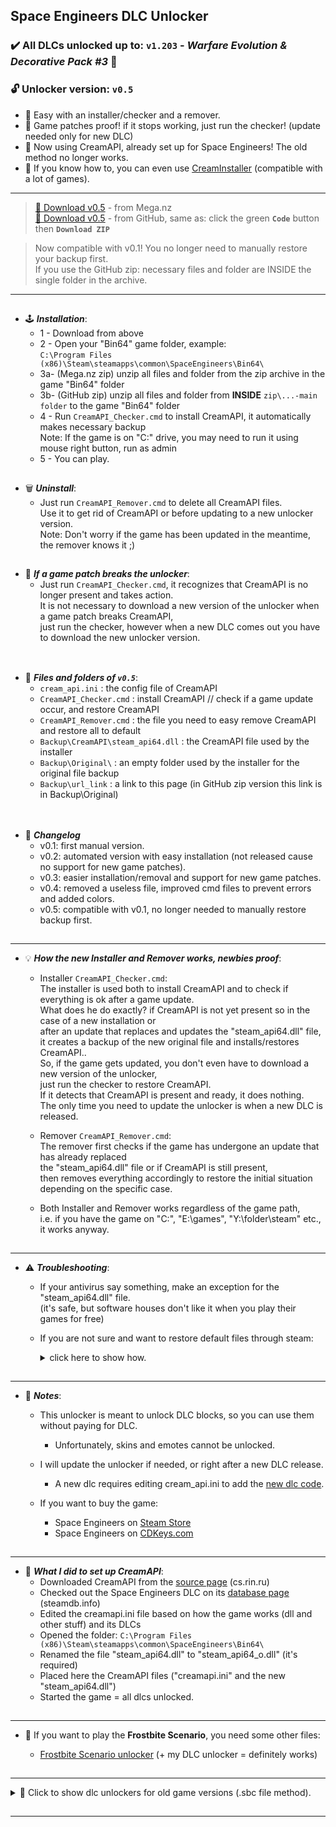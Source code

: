 ## Space Engineers DLC Unlocker

### ✔️ All DLCs unlocked up to: `v1.203` - *Warfare Evolution & Decorative Pack #3* 🛞

### 🔓 **Unlocker version: `v0.5`**

- 🚸 Easy with an installer/checker and a remover.
- 🔄 Game patches proof! if it stops working, just run the checker! (update needed only for new DLC)
- 🍦 Now using CreamAPI, already set up for Space Engineers! The old method no longer works.
- 🍨 If you know how to, you can even use [CreamInstaller](https://github.com/pointfeev/CreamInstaller) (compatible with a lot of games).

---
>[💾 Download v0.5](https://mega.nz/file/fMZBDTQZ#cNsIOqj9-hQM6mTRIwmwfRUP_0PHvAkmPy9KAbjXhRM) - from Mega.nz  
 [💾 Download v0.5](https://github.com/Lamer87/Space_Engineers_DLC_unlocker/archive/refs/heads/main.zip) - from GitHub, same as: click the green **`Code`** button then **`Download ZIP`**  

>Now compatible with v0.1! You no longer need to manually restore your backup first.  
>If you use the GitHub zip: necessary files and folder are INSIDE the single folder in the archive.
---
[<img src="https://i.ibb.co/h7hwpbn/Empty-png.png" width="1"/>](https://github.com/Lamer87/Space_Engineers_DLC_unlocker#space-engineers-dlc-unlocker)
- 🕹️ ***Installation***:
  - 1 - Download from above
  - 2 - Open your "Bin64" game folder, example:  
    `C:\Program Files (x86)\Steam\steamapps\common\SpaceEngineers\Bin64\`
  - 3a- (Mega.nz zip) unzip all files and folder from the zip archive in the game "Bin64" folder
  - 3b- (GitHub zip) unzip all files and folder from **INSIDE** `zip\...-main folder` to the game "Bin64" folder
  - 4 - Run `CreamAPI_Checker.cmd` to install CreamAPI, it automatically makes necessary backup  
    Note: If the game is on "C:" drive, you may need to run it using mouse right button, run as admin
  - 5 - You can play.

[<img src="https://i.ibb.co/h7hwpbn/Empty-png.png" width="1"/>](https://github.com/Lamer87/Space_Engineers_DLC_unlocker#space-engineers-dlc-unlocker)
- 🗑️ ***Uninstall***:
  - Just run `CreamAPI_Remover.cmd` to delete all CreamAPI files.  
    Use it to get rid of CreamAPI or before updating to a new unlocker version.  
    Note: Don't worry if the game has been updated in the meantime, the remover knows it ;)

[<img src="https://i.ibb.co/h7hwpbn/Empty-png.png" width="1"/>](https://github.com/Lamer87/Space_Engineers_DLC_unlocker#space-engineers-dlc-unlocker)
- 🔄 ***If a game patch breaks the unlocker***:
  - Just run `CreamAPI_Checker.cmd`, it recognizes that CreamAPI is no longer present and takes action.  
    It is not necessary to download a new version of the unlocker when a game patch breaks CreamAPI,  
    just run the checker, however when a new DLC comes out you have to download the new unlocker version.

[<img src="https://i.ibb.co/h7hwpbn/Empty-png.png" width="1"/>](https://github.com/Lamer87/Space_Engineers_DLC_unlocker#space-engineers-dlc-unlocker)
---
- 📂 ***Files and folders of `v0.5`***:
  - `cream_api.ini` : the config file of CreamAPI
  - `CreamAPI_Checker.cmd` : install CreamAPI // check if a game update occur, and restore CreamAPI
  - `CreamAPI_Remover.cmd` : the file you need to easy remove CreamAPI and restore all to default
  - `Backup\CreamAPI\steam_api64.dll` : the CreamAPI file used by the installer
  - `Backup\Original\` : an empty folder used by the installer for the original file backup
  - `Backup\url_link` : a link to this page (in GitHub zip version this link is in Backup\Original\)

[<img src="https://i.ibb.co/h7hwpbn/Empty-png.png" width="1"/>](https://github.com/Lamer87/Space_Engineers_DLC_unlocker#space-engineers-dlc-unlocker)
---
- 📇 ***Changelog***
  - v0.1: first manual version.
  - v0.2: automated version with easy installation (not released cause no support for new game patches).
  - v0.3: easier installation/removal and support for new game patches.
  - v0.4: removed a useless file, improved cmd files to prevent errors and added colors.
  - v0.5: compatible with v0.1, no longer needed to manually restore backup first.

[<img src="https://i.ibb.co/h7hwpbn/Empty-png.png" width="1"/>](https://github.com/Lamer87/Space_Engineers_DLC_unlocker#space-engineers-dlc-unlocker)

---

- 💡 ***How the new Installer and Remover works, newbies proof***:

  - Installer `CreamAPI_Checker.cmd`:  
    The installer is used both to install CreamAPI and to check if everything is ok after a game update.  
    What does he do exactly? if CreamAPI is not yet present so in the case of a new installation or  
    after an update that replaces and updates the "steam_api64.dll" file,  
    it creates a backup of the new original file and installs/restores CreamAPI..  
    So, if the game gets updated, you don't even have to download a new version of the unlocker,  
    just run the checker to restore CreamAPI.  
    If it detects that CreamAPI is present and ready, it does nothing.  
    The only time you need to update the unlocker is when a new DLC is released.  

  - Remover `CreamAPI_Remover.cmd`:  
    The remover first checks if the game has undergone an update that has already replaced  
    the "steam_api64.dll" file or if CreamAPI is still present,  
    then removes everything accordingly to restore the initial situation depending on the specific case.  

  - Both Installer and Remover works regardless of the game path,  
    i.e. if you have the game on "C:", "E:\games", "Y:\folder\steam" etc., it works anyway.

[<img src="https://i.ibb.co/h7hwpbn/Empty-png.png" width="1"/>](https://github.com/Lamer87/Space_Engineers_DLC_unlocker#space-engineers-dlc-unlocker)

---

- ⚠️ ***Troubleshooting***:

  - If your antivirus say something, make an exception for the "steam_api64.dll" file.  
    (it's safe, but software houses don't like it when you play their games for free)

  - If you are not sure and want to restore default files through steam:  
    <details><summary>click here to show how.</summary><p>

    ————————————————————————————————————————  

    Start file checking:  

    - Directly from your browser:  

      Copy/paste this link into the url bar and press Enter (even with Steam closed)  
      ```
      steam://validate/244850
      ```

    - From Steam:  

      -Right click on Space Engineers, then Properties  
      -Select "Local Files" on the left, then "Verify integrity of game files".

    ————————————————————————————————————————  

    </p></details>

[<img src="https://i.ibb.co/h7hwpbn/Empty-png.png" width="1"/>](https://github.com/Lamer87/Space_Engineers_DLC_unlocker#space-engineers-dlc-unlocker)

---

- 📜 ***Notes***:

  - This unlocker is meant to unlock DLC blocks, so you can use them without paying for DLC.

    - Unfortunately, skins and emotes cannot be unlocked.

  - I will update the unlocker if needed, or right after a new DLC release.

    -  A new dlc requires editing cream_api.ini to add the [new dlc code](https://steamdb.info/app/244850/dlc).

  - If you want to buy the game:
    - Space Engineers on [Steam Store](https://store.steampowered.com/app/244850/Space_Engineers/)
    - Space Engineers on [CDKeys.com](https://www.cdkeys.com/catalogsearch/result/?q=space%20engineers)

[<img src="https://i.ibb.co/h7hwpbn/Empty-png.png" width="1"/>](https://github.com/Lamer87/Space_Engineers_DLC_unlocker#space-engineers-dlc-unlocker)

---

- 🧰 ***What I did to set up CreamAPI***:
  - Downloaded CreamAPI from the [source page](https://cs.rin.ru/forum/viewtopic.php?f=29&t=70576) (cs.rin.ru)
  - Checked out the Space Engineers DLC on its [database page](https://steamdb.info/app/244850/dlc) (steamdb.info)
  - Edited the creamapi.ini file based on how the game works (dll and other stuff) and its DLCs
  - Opened the folder:
    `C:\Program Files (x86)\Steam\steamapps\common\SpaceEngineers\Bin64\`
  - Renamed the file "steam_api64.dll" to "steam_api64_o.dll" (it's required)
  - Placed here the CreamAPI files ("creamapi.ini" and the new "steam_api64.dll")
  - Started the game = all dlcs unlocked.

[<img src="https://i.ibb.co/h7hwpbn/Empty-png.png" width="1"/>](https://github.com/Lamer87/Space_Engineers_DLC_unlocker#space-engineers-dlc-unlocker)

---

- 🧊 If you want to play the **Frostbite Scenario**, you need some other files:  

  - [Frostbite Scenario unlocker](https://github.com/Lamer87/Space-Engineers-Frostbite-Scenario-Unlocker) (+ my DLC unlocker = definitely works)

[<img src="https://i.ibb.co/h7hwpbn/Empty-png.png" width="1"/>](https://github.com/Lamer87/Space_Engineers_DLC_unlocker#space-engineers-dlc-unlocker)

---

<details><summary> 📌 Click to show dlc unlockers for old game versions (.sbc file method).</summary><p>

  Automatons 1.202 and before

  - by [Wref](https://github.com/wrefgtzweve/SpaceEngineersDLCUnlocker) [for v1.202]
  - by [0x000015](https://github.com/0x000015/SpaceEngineers-DLC-Bypass) [for v1.201]
  - by [AdrianOkay](https://github.com/AdrianOkay/SpaceEngineersDLC-Unlocker) [for v1.200]

</p></details>

[<img src="https://i.ibb.co/h7hwpbn/Empty-png.png" width="1"/>](https://github.com/Lamer87/Space_Engineers_DLC_unlocker#space-engineers-dlc-unlocker)

---



<!-- -->
<!-- Useless code to use occasionally:

# 🚧 UPDATING - PLEASE WAIT! 🔄
# just few minutes and the new version is ready!
[<img src="https://i.ibb.co/h7hwpbn/Empty-png.png" width="1000"/>](https://github.com/Lamer87/Space_Engineers_DLC_unlocker)

---
<fino all'inizio di questa riga, incollare tutto all'inizio del readme


img empty:
[<img src="https://i.ibb.co/h7hwpbn/Empty-png.png" width="1"/>](https://github.com/Lamer87/Space_Engineers_DLC_unlocker#space-engineers-dlc-unlocker)

img download button:
[<img src="https://i.ibb.co/JxM2nh7/Donwload-button-png-LITE.png" width="175"/>](https://github.com/Lamer87/Space_Engineers_DLC_unlocker/archive/refs/heads/main.zip)

main title link:
(https://github.com/Lamer87/Space_Engineers_DLC_unlocker#space-engineers-dlc-unlocker)

✔️⚠️❗💡🔄🔂🍦🛞🕹️📇📜📂🧰🚧🇮🇹🧊📌🔗🔓🚸
-->
